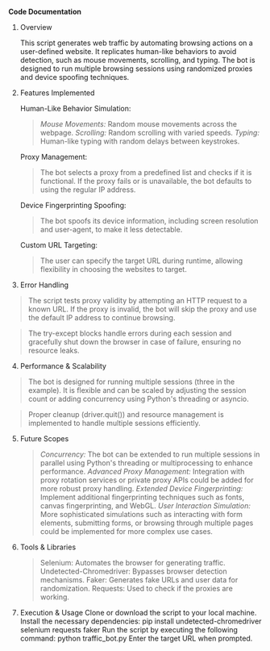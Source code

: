 **Code Documentation**

1. Overview
   
   This script generates web traffic by automating browsing actions on a user-defined website. It replicates human-like behaviors to avoid detection, such as mouse movements, scrolling, and typing.
The bot is designed to run multiple browsing sessions using randomized proxies and device spoofing techniques.

2. Features Implemented
   
   Human-Like Behavior Simulation:
    > *Mouse Movements:* Random mouse movements across the webpage.
    > *Scrolling:* Random scrolling with varied speeds.
    > *Typing:* Human-like typing with random delays between keystrokes.
    
   Proxy Management:
    > The bot selects a proxy from a predefined list and checks if it is functional. If the proxy fails or is unavailable, the bot defaults to using the regular IP address.

   Device Fingerprinting Spoofing:
    > The bot spoofs its device information, including screen resolution and user-agent, to make it less detectable.

   Custom URL Targeting:
    > The user can specify the target URL during runtime, allowing flexibility in choosing the websites to target.

3. Error Handling
>The script tests proxy validity by attempting an HTTP request to a known URL. If the proxy is invalid, the bot will skip the proxy and use the default IP address to continue browsing.

>The try-except blocks handle errors during each session and gracefully shut down the browser in case of failure, ensuring no resource leaks.

4. Performance & Scalability
> The bot is designed for running multiple sessions (three in the example). It is flexible and can be scaled by adjusting the session count or adding concurrency using Python's threading or asyncio.

> Proper cleanup (driver.quit()) and resource management is implemented to handle multiple sessions efficiently.

5. Future Scopes
    > *Concurrency:* The bot can be extended to run multiple sessions in parallel using Python's threading or multiprocessing to enhance performance.
    > *Advanced Proxy Management:* Integration with proxy rotation services or private proxy APIs could be added for more robust proxy handling.
    > *Extended Device Fingerprinting:* Implement additional fingerprinting techniques such as fonts, canvas fingerprinting, and WebGL.
    > *User Interaction Simulation:* More sophisticated simulations such as interacting with form elements, submitting forms, or browsing through multiple pages could be implemented for more complex use cases.

7. Tools & Libraries
    > Selenium: Automates the browser for generating traffic.
Undetected-Chromedriver: Bypasses browser detection mechanisms.
    > Faker: Generates fake URLs and user data for randomization.
Requests: Used to check if the proxies are working.

8. Execution & Usage
    Clone or download the script to your local machine.
    Install the necessary dependencies:
 pip install undetected-chromedriver selenium requests faker
    Run the script by executing the following command:
 python traffic_bot.py
    Enter the target URL when prompted.
